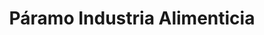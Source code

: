 ---
title: "Páramo Industria Alimenticia"
url: /caracas/paramo-industria-alimenticia/
shop: Metzgerei
---